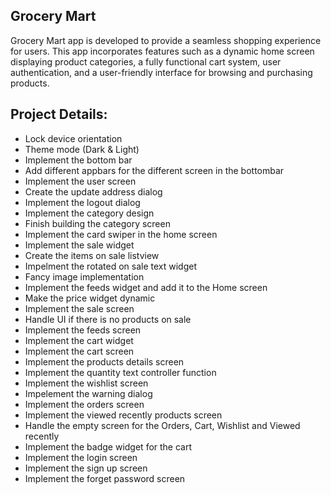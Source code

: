 ## Grocery Mart
Grocery Mart app is developed to provide a seamless shopping experience for users. This app incorporates features such as a dynamic home screen displaying product categories, a fully functional cart system, user authentication, and a user-friendly interface for browsing and purchasing products.   
 
## Project Details:       
 - Lock device orientation
 - Theme mode (Dark & Light)        
 - Implement the bottom bar       
 - Add different appbars for the different screen in the bottombar   
 - Implement the user screen  
 - Create the update address dialog   
 - Implement the logout dialog  
 - Implement the category design        
 - Finish building the category screen  
 - Implement the card swiper in the home screen   
 - Implement the sale widget    
 - Create the items on sale listview     
 - Impelment the rotated on sale text widget  
 - Fancy image implementation 
 - Implement the feeds widget and add it to the Home screen
 - Make the price widget dynamic
 - Implement the sale screen 
 - Handle UI if there is no products on sale
 - Implement the feeds screen
 - Implement the cart widget
 - Implement the cart screen
 - Implement the products details screen
 - Implement the quantity text controller function
 - Implement the wishlist screen
 - Impelement the warning dialog
 - Implement the orders screen
 - Implement the viewed recently products screen
 - Handle the empty screen for the Orders, Cart, Wishlist and Viewed recently
 - Implement the badge widget for the cart
 - Implement the login screen
 - Implement the sign up screen
 - Implement the forget password screen

